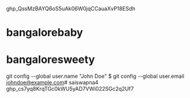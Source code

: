 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# bangalorebaby# bangaloresweety git config --global user.name "John Doe"$ git config --global user.email johndoe@example.com# saiswapna4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